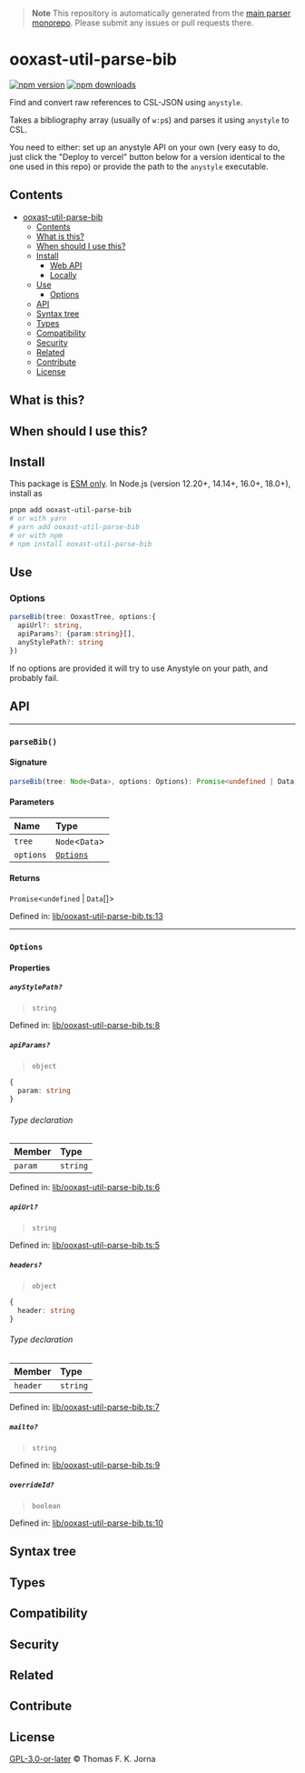 > **Note**
> This repository is automatically generated from the [main parser monorepo](https://github.com/TrialAndErrorOrg/parsers). Please submit any issues or pull requests there.

# ooxast-util-parse-bib

[![npm version](https://badge.fury.io/js/ooxast-util-parse-bib.svg)](https://badge.fury.io/js/ooxast-util-parse-bib) [![npm downloads](https://img.shields.io/npm/dm/ooxast-util-parse-bib.svg)](https://www.npmjs.com/package/ooxast-util-parse-bib)

Find and convert raw references to CSL-JSON using `anystyle`.

Takes a bibliography array (usually of `w:p`s) and parses it using `anystyle` to CSL.

You need to either: set up an anystyle API on your own (very easy to do, just click the "Deploy to vercel" button below for a version identical to the one used in this repo) or provide the path to the `anystyle` executable.

## Contents

- [ooxast-util-parse-bib](#ooxast-util-parse-bib)
  - [Contents](#contents)
  - [What is this?](#what-is-this)
  - [When should I use this?](#when-should-i-use-this)
  - [Install](#install)
    - [Web API](#web-api)
    - [Locally](#locally)
  - [Use](#use)
    - [Options](#options)
  - [API](#api)
  - [Syntax tree](#syntax-tree)
  - [Types](#types)
  - [Compatibility](#compatibility)
  - [Security](#security)
  - [Related](#related)
  - [Contribute](#contribute)
  - [License](#license)

## What is this?

## When should I use this?

## Install

This package is [ESM only](https://gist.github.com/sindresorhus/a39789f98801d908bbc7ff3ecc99d99c). In Node.js (version 12.20+, 14.14+, 16.0+, 18.0+), install as

```bash
pnpm add ooxast-util-parse-bib
# or with yarn
# yarn add ooxast-util-parse-bib
# or with npm
# npm install ooxast-util-parse-bib
```

## Use

### Options

```ts
parseBib(tree: OoxastTree, options:{
  apiUrl?: string,
  apiParams?: {param:string}[],
  anyStylePath?: string
})
```

If no options are provided it will try to use Anystyle on your path, and probably fail.

## API

---

### `parseBib()`

#### Signature

```ts
parseBib(tree: Node<Data>, options: Options): Promise<undefined | Data[]>;
```

#### Parameters

| Name      | Type                            |
| :-------- | :------------------------------ |
| `tree`    | `Node`<`Data`>                  |
| `options` | [`Options`](modules.md#options) |

#### Returns

`Promise`<`undefined` | `Data`[]>

Defined in: [lib/ooxast-util-parse-bib.ts:13](https://github.com/TrialAndErrorOrg/parsers/blob/main/libs/ooxast/ooxast-util-parse-bib/src/lib/ooxast-util-parse-bib.ts#L13)

---

### `Options`

#### Properties

##### `anyStylePath?`

> `string`

Defined in: [lib/ooxast-util-parse-bib.ts:8](https://github.com/TrialAndErrorOrg/parsers/blob/main/libs/ooxast/ooxast-util-parse-bib/src/lib/ooxast-util-parse-bib.ts#L8)

##### `apiParams?`

> `object`

```ts
{
  param: string
}
```

###### Type declaration

| Member  | Type     |
| :------ | :------- |
| `param` | `string` |

Defined in: [lib/ooxast-util-parse-bib.ts:6](https://github.com/TrialAndErrorOrg/parsers/blob/main/libs/ooxast/ooxast-util-parse-bib/src/lib/ooxast-util-parse-bib.ts#L6)

##### `apiUrl?`

> `string`

Defined in: [lib/ooxast-util-parse-bib.ts:5](https://github.com/TrialAndErrorOrg/parsers/blob/main/libs/ooxast/ooxast-util-parse-bib/src/lib/ooxast-util-parse-bib.ts#L5)

##### `headers?`

> `object`

```ts
{
  header: string
}
```

###### Type declaration

| Member   | Type     |
| :------- | :------- |
| `header` | `string` |

Defined in: [lib/ooxast-util-parse-bib.ts:7](https://github.com/TrialAndErrorOrg/parsers/blob/main/libs/ooxast/ooxast-util-parse-bib/src/lib/ooxast-util-parse-bib.ts#L7)

##### `mailto?`

> `string`

Defined in: [lib/ooxast-util-parse-bib.ts:9](https://github.com/TrialAndErrorOrg/parsers/blob/main/libs/ooxast/ooxast-util-parse-bib/src/lib/ooxast-util-parse-bib.ts#L9)

##### `overrideId?`

> `boolean`

Defined in: [lib/ooxast-util-parse-bib.ts:10](https://github.com/TrialAndErrorOrg/parsers/blob/main/libs/ooxast/ooxast-util-parse-bib/src/lib/ooxast-util-parse-bib.ts#L10)

## Syntax tree

## Types

## Compatibility

## Security

## Related

## Contribute

## License

[GPL-3.0-or-later](LICENSE) © Thomas F. K. Jorna

[unified]: https://unifiedjs.com
[unifiedgh]: https://github.com/unifiedjs/unified
[xast-from-xml]: https://github.com/syntax-tree/xast-util-from-xml
[rehype]: https://github.com/rehypejs/rehype
[rejour]: https://github.com/TrialAndErrorOrg/parsers/tree/main/libs/rejour
[rejour-parse]: https://github.com/TrialAndErrorOrg/parsers/tree/main/libs/rejour/rejour-parse
[rejour-stringify]: https://github.com/TrialAndErrorOrg/parsers/tree/main/libs/rejour/rejour-stringify
[rejour-move-abstract]: https://github.com/TrialAndErrorOrg/parsers/tree/main/libs/rejour/rejour-move-abstract
[rejour-meta]: https://github.com/TrialAndErrorOrg/parsers/tree/main/libs/rejour/rejour-meta
[rejour-relatex]: https://github.com/TrialAndErrorOrg/parsers/tree/main/libs/rejour/rejour-relatex
[relatex]: https://github.com/TrialAndErrorOrg/parsers/tree/main/libs/relatex
[ooxast-util-to-jast]: https://github.com/TrialAndErrorOrg/parsers/tree/main/libs/relatex/ooxast-util-to-jast
[jast]: https://github.com/TrialAndErrorOrg/parsers/tree/main/libs/rejour/jast
[jast-util-to-texast]: https://github.com/TrialAndErrorOrg/parsers/tree/main/libs/rejour/jast-util-to-texast
[jastscript]: https://github.com/TrialAndErrorOrg/parsers/tree/main/libs/rejour/jastscript
[texast]: https://github.com/TrialAndErrorOrg/parsers/tree/main/libs/relatex/texast
[texast-util-to-latex]: https://github.com/TrialAndErrorOrg/parsers/tree/main/libs/relatex/texast-util-to-latex
[hast]: https://github.com/syntax-tree/hast
[xast]: https://github.com/syntax-tree/xast
[mdast]: https://github.com/syntax-tree/mdast
[mdast-markdown]: https://github.com/syntax-tree/mdast-util-to-markdown
[latex-utensils]: https://github.com/tamuratak/latex-utensils
[latexjs]: https://github.com/latexjs/latexjs
[reoff]: https://github.com/TrialAndErrorOrg/parsers/tree/main/libs/reoff
[reoff-parse]: https://github.com/TrialAndErrorOrg/parsers/tree/main/libs/reoff/reoff-parse
[reoff-rejour]: https://github.com/TrialAndErrorOrg/parsers/tree/main/libs/reoff/reoff-rejour
[ooxast]: https://github.com/TrialAndErrorOrg/parsers/tree/main/libs/ooxast/ooxast
[ooxast]: https://github.com/TrialAndErrorOrg/parsers/tree/main/libs/ooxast/ooxast-util-to-jast
